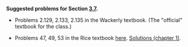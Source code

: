 **Suggested problems for Section [3.7](https://mml.johnmyersmath.com/stats-book/chapters/rules-of-prob.html#the-law-of-total-probability-and-bayes-theorem).**

* Problems 2.129, 2.133, 2.135 in the Wackerly textbook. (The "official" textbook for the class.)

* Problems 47, 49, 53 in the Rice textbook [here](https://drive.google.com/file/d/1ROW2D4Tk8VdZrJ7NDdzTsHUKamvmwPbd/view?usp=drive_link). [Solutions (chapter 1)](https://drive.google.com/file/d/1RNe8K1jb_xRrtSbLKC4nOz4VFcZrZcky/view?usp=drive_link).